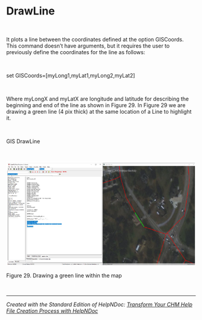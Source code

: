 # DrawLine

&nbsp;

It plots a line between the coordinates defined at the option GISCoords. This command doesn’t have arguments, but it requires the user to previously define the coordinates for the line as follows:

&nbsp;

set GISCoords=\[myLong1,myLat1,myLong2,myLat2\]

&nbsp;

Where myLongX and myLatX are longitude and latitude for describing the beginning and end of the line as shown in Figure 29. In Figure 29 we are drawing a green line (4 pix thick) at the same location of a Line to highlight it.

&nbsp;

GIS DrawLine

&nbsp;

![Image](<lib/NewItem147.png>)

Figure 29. Drawing a green line within the map

&nbsp;


***
_Created with the Standard Edition of HelpNDoc: [Transform Your CHM Help File Creation Process with HelpNDoc](<https://www.helpndoc.com/feature-tour/create-chm-help-files/>)_
